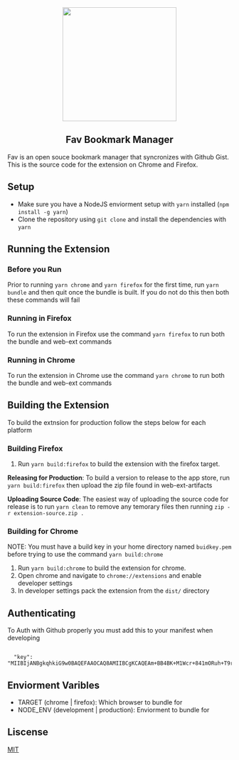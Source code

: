 
<div align="center">
  <image src="icon.png" height="256" width="256">
  <h2>Fav Bookmark Manager</h2>
</div>

Fav is an open souce bookmark manager that syncronizes with Github Gist. This is the source code for the extension on Chrome and Firefox.

## Setup

* Make sure you have a NodeJS enviorment setup with `yarn` installed (`npm install -g yarn`)
* Clone the repository using `git clone` and install the dependencies with `yarn`


## Running the Extension

### Before you Run

Prior to running `yarn chrome` and `yarn firefox` for the first time, run `yarn bundle` and then quit once the bundle is built. 
If you do not do this then both these commands will fail

### Running in Firefox

To run the extension in Firefox use the command `yarn firefox` to run both the bundle and web-ext commands

### Running in Chrome

To run the extension in Chrome use the command `yarn chrome` to run both the bundle and web-ext commands


## Building the Extension

To build the extnsion for production follow the steps below for each platform

### Building Firefox

1. Run `yarn build:firefox` to build the extension with the firefox target.

**Releasing for Production**: To build a version to release to the app store, run `yarn build:firefox` then upload the zip file found in web-ext-artifacts

**Uploading Source Code**: The easiest way of uploading the source code for release is to run `yarn clean` to remove any temorary files then running `zip -r extension-source.zip .`


### Building for Chrome

NOTE: You must have a build key in your home directory named `buidkey.pem` before trying to use the command `yarn build:chrome`

1. Run `yarn build:chrome` to build the extension for chrome.
2. Open chrome and navigate to `chrome://extensions` and enable developer settings
3. In developer settings pack the extension from the `dist/` directory


## Authenticating 

To Auth with Github properly you must add this to your manifest when developing

```

  "key": "MIIBIjANBgkqhkiG9w0BAQEFAAOCAQ8AMIIBCgKCAQEAm+BB4BK+M1Wcr+841mORuh+T9rT/jKfKDPTRBuVvcWwNO47OAoDKYNY3nR3UqD0NTYxRRjaq6n7VynVnWE53FHOa0VgsL4TexkOZo1VNtwPZwhhBaTXnTbEOtxbhvWllDBxX28lclBCmZN3a4sJjVCYww18U38JGrUGkDvjOsXV0fXj4V/lsnJCqGGr5zOcnpTTNIF0BK+j1+vuWlAALgHv2GPKPRFZ8xf5qovugPRBsdav2A1bsqOxRPo5cfX4YESbDkAYJ5vurhMLlDy31fy0KZWz0cycA7rqxhTCG0pTWqQL/sgIU9B45ywwdTXFwqHLcFtDLKPPHndUGB0fgEwIDAQAB",

```




## Enviorment Varibles

* TARGET (chrome | firefox): Which browser to bundle for
* NODE_ENV (development | production): Enviorment to bundle for


## Liscense

[MIT](LICENSE.md)